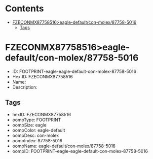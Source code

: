 



Contents
========

* [FZECONMX87758516>eagle-default/con-molex/87758-5016](#fzeconmx87758516eagle-defaultcon-molex87758-5016)
	* [Tags](#tags)

# FZECONMX87758516>eagle-default/con-molex/87758-5016

- ID: FOOTPRINT-eagle-eagle-default-con-molex-87758-5016
- Hex ID: FZECONMX87758516
- Name: 
- Description: 

## Tags

- hexID: FZECONMX87758516
- oompType: FOOTPRINT
- oompSize: eagle
- oompColor: eagle-default
- oompDesc: con-molex
- oompIndex: 87758-5016
- oompName: eagle-default/con-molex/87758-5016
- oompID: FOOTPRINT-eagle-eagle-default-con-molex-87758-5016

